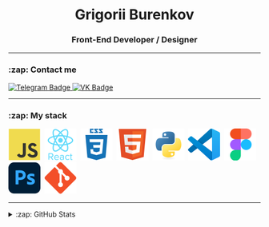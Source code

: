 <h1 align="center">Grigorii Burenkov</h1>
<h3 align="center">Front-End Developer / Designer</h3>

---

<h3 align="left">:zap: Contact me </h3>
<div id="badges">
  <a href="https://t.me/skv0rr">
    <img src="https://img.shields.io/badge/Telegram-blue?style=for-the-badge&logo=telegram&logoColor=white" alt="Telegram Badge"/>
  </a>
  <a href="https://vk.com/skv0rr">
    <img src="https://img.shields.io/badge/Vk-blue?style=for-the-badge&logo=vk&logoColor=white" alt="VK Badge"/>
  </a>
</div>

---

<h3 align="left">:zap: My stack</h3>
<div>
  <img src="https://github.com/devicons/devicon/blob/master/icons/javascript/javascript-original.svg" title="JavaScript" alt="JavaScript" width="64" height="64"/>&nbsp;
  <img src="https://github.com/devicons/devicon/blob/master/icons/react/react-original-wordmark.svg" title="React" alt="React" width="64" height="64"/>&nbsp;
  <img src="https://github.com/devicons/devicon/blob/master/icons/css3/css3-plain-wordmark.svg"  title="CSS3" alt="CSS" width="64" height="64"/>&nbsp;
  <img src="https://github.com/devicons/devicon/blob/master/icons/html5/html5-original.svg" title="HTML5" alt="HTML" width="64" height="64"/>&nbsp;
  <img src="https://github.com/devicons/devicon/blob/master/icons/python/python-original.svg" title="Python" alt="Python" width="64" height="64"/>&nbsp;
  <img src="https://github.com/devicons/devicon/blob/master/icons/vscode/vscode-original.svg" title="VScode" alt="VScode" width="64" height="64"/>&nbsp;
  <img src="https://github.com/devicons/devicon/blob/master/icons/figma/figma-original.svg" title="Figma" alt="Figma" width="64" height="64"/>&nbsp;
  <img src="https://github.com/devicons/devicon/blob/master/icons/photoshop/photoshop-original.svg" title="Photoshop" alt="Photoshop" width="64" height="64"/>&nbsp;
  <img src="https://github.com/devicons/devicon/blob/master/icons/git/git-original.svg" title="Git" **alt="Git" width="64" height="64"/>
</div>

---

<div>
  <details>
    <summary>:zap: GitHub Stats</summary>
    <img align="left" alt="Grigorii's GitHub Stats" src="https://github-readme-stats.vercel.app/api?username=skv0r&show_icons=true&hide_border=false&title_color=ff652f&icon_color=FFE640&bg_color=09131B&text_color=ffffff&border_color=0c1a25" />
    <a align="right" href="https://git.io/streak-stats"><img src="https://github-readme-streak-stats.herokuapp.com?user=skv0r&theme=dark&hide_border=true&date_format=j%20M%5B%20Y%5D&card_width=525" alt="GitHub Streak" /></a>
  </details>
</div>
